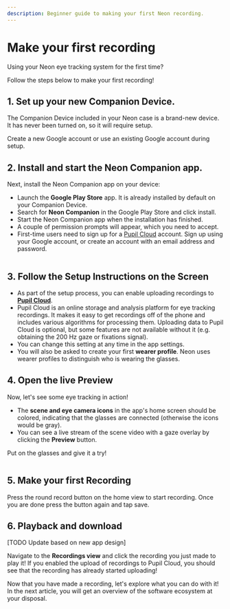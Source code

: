 ```yaml
---
description: Beginner guide to making your first Neon recording.
---
```


# Make your first recording

Using your Neon eye tracking system for the first time? 

Follow the steps below to make your first recording!

<v-divider></v-divider>

## 1. Set up your new Companion Device.

The Companion Device included in your Neon case is a brand-new device. It has never been turned on, so it will require setup.

Create a new Google account or use an existing Google account during setup.

## 2. Install and start the Neon Companion app.

Next, install the Neon Companion app on your device:

- Launch the **Google Play Store** app. It is already installed by default on your Companion Device.
- Search for **Neon Companion** in the Google Play Store and click install.
- Start the Neon Companion app when the installation has finished.
- A couple of permission prompts will appear, which you need to accept.
- First-time users need to sign up for a [Pupil Cloud](https://cloud.pupil-labs.com/) account. Sign up using your Google account, or create an account with an email address and password.

<div class="pb-4" style="display:grid;grid-template-columns:1fr 1fr;gap:40px;">
  <a href="https://play.google.com/store/apps/details?id=com.pupillabs.neoncomp" target="_blank">
  <v-img
    :src="require('../../media/invisible/getting-started/google-play-badge.png')"
    style="width:80%;"
    contain
  >
  </v-img>
  </a>
  <v-img
    :src="require('../../media/neon/neon_companion.jpg')"
    style="width:80%;"
    contain
  >
  </v-img>
</div>

## 3. Follow the Setup Instructions on the Screen

- As part of the setup process, you can enable uploading recordings to [**Pupil Cloud**](https://cloud.pupil-labs.com/).
- Pupil Cloud is an online storage and analysis platform for eye tracking recordings. It makes it easy to get recordings off of the phone and includes various algorithms for processing them. Uploading data to Pupil Cloud is optional, but some features are not available without it (e.g. obtaining the 200 Hz gaze or fixations signal).
- You can change this setting at any time in the app settings.
- You will also be asked to create your first **wearer profile**. Neon uses wearer profiles to distinguish who is wearing the glasses.

## 4. Open the live Preview

Now, let's see some eye tracking in action!

- The **scene and eye camera icons** in the app's home screen should be colored, indicating that the glasses are connected (otherwise the icons would be gray).
- You can see a live stream of the scene video with a gaze overlay by clicking the **Preview** button.

Put on the glasses and give it a try!


<div class="pb-4" style="display:flex;justify-content:center;">
  <v-img
    :src="require('../../media/neon/open_the_live_preview.jpg')"
    max-width=100%
  >
  </v-img>
</div>

## 5. Make your first Recording

Press the round record button on the home view to start recording. Once you are done press the button again and tap save.

## 6. Playback and download

[TODO Update based on new app design]

Navigate to the **Recordings view** and click the recording you just made to play it! If you enabled the upload of recordings to Pupil Cloud, you should see that the recording has already started uploading!

<v-divider></v-divider>

Now that you have made a recording, let's explore what you can do with it! In the next article, you will get an overview of the software ecosystem at your disposal.
